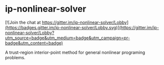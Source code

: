 # ip-nonlinear-solver

[![Join the chat at https://gitter.im/ip-nonlinear-solver/Lobby](https://badges.gitter.im/ip-nonlinear-solver/Lobby.svg)](https://gitter.im/ip-nonlinear-solver/Lobby?utm_source=badge&utm_medium=badge&utm_campaign=pr-badge&utm_content=badge)

A trust-region interior-point method for general nonlinear programing problems.
